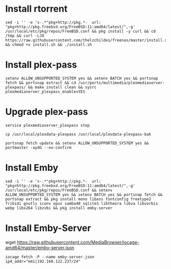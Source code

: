 # Install rtorrent
```
sed -i '' -e 's-.*"pkg+http://pkg.*-  url: "pkg+http://pkg.freebsd.org/FreeBSD:11:amd64/latest/",-g' /usr/local/etc/pkg/repos/FreeBSD.conf && pkg install -y curl && cd /tmp && curl -LJO https://raw.githubusercontent.com/thelzchildes/freenas/master/install.sh && chmod +x install.sh && ./install.sh
```

# Install plex-pass
```
setenv ALLOW_UNSUPPORTED_SYSTEM yes && setenv BATCH yes && portsnap fetch && portsnap extract && cd /usr/ports/multimedia/plexmediaserver-plexpass/ && make install clean && sysrc plexmediaserver_plexpass_enable=YES
```

# Upgrade plex-pass
```
service plexmediaserver_plexpass stop 
```
```
cp /usr/local/plexdata-plexpass /usr/local/plexdata-plexpass-bak
```
```
portsnap fetch update && setenv ALLOW_UNSUPPORTED_SYSTEM yes && portmaster -aydG --no-confirm
```

# Install Emby
```
sed -i '' -e 's-.*"pkg+http://pkg.*-  url: "pkg+http://pkg.freebsd.org/FreeBSD:11:amd64/latest/",-g' /usr/local/etc/pkg/repos/FreeBSD.conf && setenv ALLOW_UNSUPPORTED_SYSTEM yes && setenv BATCH yes && portsnap fetch && portsnap extract && pkg install mono libass fontconfig freetype2 fribidi gnutls iconv opus samba48 sqlite3 libtheora libva libvorbis webp libx264 libzvbi && pkg install emby-server
```

# Install Emby-Server
wget https://raw.githubusercontent.com/MediaBrowser/iocage-amd64/master/emby-server.json
```
iocage fetch -P --name emby-server.json ip4_addr="em1|192.168.122.237/24"
```
